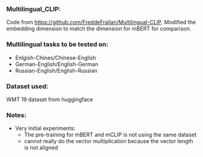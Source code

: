 ### Multilingual_CLIP:
Code from https://github.com/FreddeFrallan/Multilingual-CLIP. Modified the embedding dimension to
match the dimension for mBERT for comparison.


### Multilingual tasks to be tested on:
* Enlgish-Chines/Chinese-English
* German-English/English-German
* Russian-English/English-Russian

### Dataset used:
WMT 19 dataset from huggingface

### Notes:
* Very initial experiments:
    * The pre-training for mBERT and mCLIP is not using the same dataset
    * cannot really do the vector multiplication because the vector length is not aligned